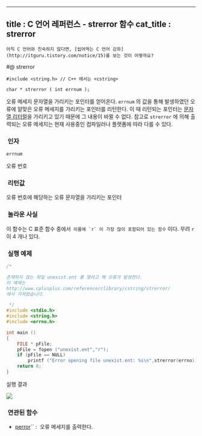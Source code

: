 ----------------
title : C 언어 레퍼런스 - strerror 함수
cat_title :  strerror
--------------



```warning
아직 C 언어와 친숙하지 않다면, [씹어먹는 C 언어 강좌](http://itguru.tistory.com/notice/15)를 보는 것이 어떻까요?

```

#@ strerror

```info
#include <string.h> // C++ 에서는 <cstring>

char * strerror ( int errnum );
```

오류 메세지 문자열을 가리키는 포인터를 얻어온다.
`errnum` 의 값을 통해 발생하였던 오류에 알맞은 오류 메세지를 가리키는 포인터를 리턴한다. 이 때 리턴되는 포인터는 [문자열 리터럴](http://itguru.tistory.com/33)을 가리키고 있기 때문에 그 내용이 바뀔 수 없다. 참고로 `strerror` 에 의해 출력되는 오류 메세지는 현재 사용중인 컴파일러나 플랫폼에 따라 다를 수 있다.



###  인자




`errnum`

오류 번호



###  리턴값




오류 번호에 해당하는 오류 문자열을 가리키는 포인터



###  놀라운 사실




이 함수는 C 표준 함수 중에서`` 이름에 `r` 이 가장 많이 포함되어 있는 함수`` 이다. 무려 `r` 이 4 개나 있다.




###  실행 예제


```cpp
/*

존재하지 않는 파일 unexist.ent 를 열라고 해 오류가 발생한다.
이 예제는
http://www.cplusplus.com/reference/clibrary/cstring/strerror/
에서 가져왔습니다.

 */
#include <stdio.h>
#include <string.h>
#include <errno.h>

int main ()
{
    FILE * pFile;
    pFile = fopen ("unexist.ent","r");
    if (pFile == NULL)
        printf ("Error opening file unexist.ent: %s\n",strerror(errno));
    return 0;
}

```

실행 결과




![](http://img1.daumcdn.net/thumb/R1920x0/?fname=http%3A%2F%2Fcfile24.uf.tistory.com%2Fimage%2F146390194D039BFE0DBDB8)



###  연관된 함수

*  [perror](http://itguru.tistory.com/53)`` :  오류 메세지를 출력한다.
